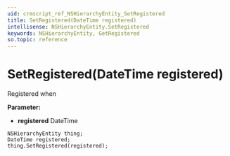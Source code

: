 ```yaml
---
uid: crmscript_ref_NSHierarchyEntity_SetRegistered
title: SetRegistered(DateTime registered)
intellisense: NSHierarchyEntity.SetRegistered
keywords: NSHierarchyEntity, GetRegistered
so.topic: reference
---
```


# SetRegistered(DateTime registered)

Registered when

**Parameter:** 
* **registered** DateTime

```crmscript
NSHierarchyEntity thing;
DateTime registered;
thing.SetRegistered(registered);
```

